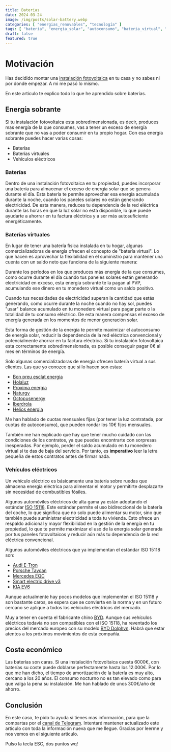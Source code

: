 ```yaml
---
title: Baterias
date: 2024-03-24
image: /img/posts/solar-battery.webp
categories: [ "energias_renovables", "tecnología" ]
tags: [ "bateria", "energia_solar", "autoconsumo", "bateria_virtual", "iso 15118" ]
draft: false
featured: true
---
```


# Motivación

Has decidido montar una [instalación fotovoltaica](/post/2024/instalacion-fotovoltaica) en tu casa y no sabes ni por donde empezar. A mi me pasó lo mismo.

En este articulo te explico todo lo que he aprendido sobre baterías.

## Energía sobrante

Si tu instalación fotovoltaica esta sobredimensionada, es decir, produces mas energía de la que consumes, vas a tener un exceso de energía sobrante que no vas a poder consumir en tu propio hogar. Con esa energía sobrante puedes hacer varias cosas:

- Baterías
- Baterías virtuales
- Vehículos eléctricos

### Baterías

Dentro de una instalación fotovoltaica en tu propiedad, puedes incorporar una batería para almacenar el exceso de energía solar que se genera durante el día. Esta batería te permite aprovechar esa energía acumulada durante la noche, cuando los paneles solares no están generando electricidad. De esta manera, reduces tu dependencia de la red eléctrica durante las horas en que la luz solar no está disponible, lo que puede ayudarte a ahorrar en tu factura eléctrica y a ser más autosuficiente energéticamente.

### Baterías virtuales

En lugar de tener una batería física instalada en tu hogar, algunas comercializadoras de energía ofrecen el concepto de "batería virtual". Lo que hacen es aprovechar la flexibilidad en el suministro para mantener una cuenta con un saldo neto que funciona de la siguiente manera:

Durante los períodos en los que produces más energía de la que consumes, como ocurre durante el día cuando tus paneles solares están generando electricidad en exceso, esta energía sobrante te la pagan al PVP, acumulando ese dinero en tu monedero virtual como un saldo positivo.

Cuando tus necesidades de electricidad superan la cantidad que estás generando, como ocurre durante la noche cuando no hay sol, puedes "usar" balance acumulado en tu monedero virtual para pagar parte o la totalidad de tu consumo eléctrico. De esta manera compensas el exceso de energía generada en los momentos de menor generación solar.

Esta forma de gestión de la energía te permite maximizar el autoconsumo de energía solar, reducir la dependencia de la red eléctrica convencional y potencialmente ahorrar en tu factura eléctrica. Si tu instalación fotovoltaica esta correctamente sobredimensionada, es posible conseguir pagar 0€ al mes en términos de energía.

Solo algunas comercializadoras de energía ofrecen batería virtual a sus clientes. Las que yo conozco que si lo hacen son estas:

- [Bon preu esclat energia](https://www.bonpreuesclat.cat/es/energia)
- [Holaluz](https://www.holaluz.com)
- [Proxima energia](https://www.proximaenergia.com/)
- [Naturgy](https://www.naturgy.es)
- [Octopusenergy](https://octopusenergy.es/)
- [Iberdrola](https://www.iberdrola.es/smart-solar/servicios/solar-cloud)
- [Helios energia](https://heliosenergia.es/)

Me han hablado de cuotas mensuales fijas (por tener la luz contratada, por cuotas de autoconsumo), que pueden rondar los 10€ fijos mensuales.

También me han explicado que hay que tener mucho cuidado con las condiciones de los contratos, ya que puedes encontrarte con sorpresas inesperadas. Por ejemplo, perder el saldo acumulado en tu monedero virtual si te das de baja del servicio. Por tanto, es **imperativo** leer la letra pequeña de estos contratos antes de firmar nada.

### Vehículos eléctricos

Un vehículo eléctrico es básicamente una batería sobre ruedas que almacena energía eléctrica para alimentar el motor y permitirte desplazarte sin necesidad de combustibles fósiles.

Algunos automóviles eléctricos de alta gama ya están adoptando el estándar [ISO 15118](https://es.wikipedia.org/wiki/ISO_15118). Este estándar permite el uso bidireccional de la batería del coche, lo que significa que no solo puede alimentar su motor, sino que también puede suministrar electricidad a toda tu vivienda. Esto ofrece un respaldo adicional y mayor flexibilidad en la gestión de la energía en tu propiedad, lo que te permite maximizar el uso de la energía solar generada por tus paneles fotovoltaicos y reducir aún más tu dependencia de la red eléctrica convencional.

Algunos automóviles eléctricos que ya implementan el estándar ISO 15118 son:

- [Audi E-Tron](https://www.audi.es/es/web/es/modelos/q8-e-tron/q8-e-tron.html)
- [Porsche Taycan](https://www.porsche.com/spain/models/taycan/taycan-models/taycan/)
- [Mercedes EQC](https://www.mercedes-benz.com.uy/eqc)
- [Smart electric drive v3](https://es.smart.com/es/models/hashtag-three/)
- [KIA EV6](https://www.kia.com/es/modelos/ev6/descubrelo/)

Aunque actualmente hay pocos modelos que implementen el ISO 15118 y son bastante caros, se espera que se convierta en la norma y en un futuro cercano se aplique a todos los vehículos eléctricos del mercado.

Muy a tener en cuenta el fabricante chino [BYD](https://www.byd.com/es-es). Aunque sus vehículos eléctricos todavía no son compatibles con el ISO 15118, ha reventado los precios del mercado europeo con su modelo [BYD Dolphyn](https://www.byd.com/es-es/car/dolphin). Habrá que estar atentos a los próximos movimientos de esta compañía.

## Coste económico

Las baterías son caras. Si una instalación fotovoltaica cuesta 6000€, con baterías su coste puede doblarse perfectamente hasta los 12.000€. Por lo que me han dicho, el tiempo de amortización de la batería es muy alto, cercano a los 20 años. El consumo nocturno no es tan elevado como para que valga la pena su instalación. Me han hablado de unos 300€/año de ahorro.

## Conclusión

En este caso, te pido tu ayuda si tienes mas información, para que la compartas por el [canal de Telegram](https://t.me/lateclaescape). Intentaré mantener actualizado este artículo con toda la información nueva que me llegue. Gracias por leerme y nos vemos en el siguiente articulo.

Pulso la tecla ESC, dos puntos wq!

